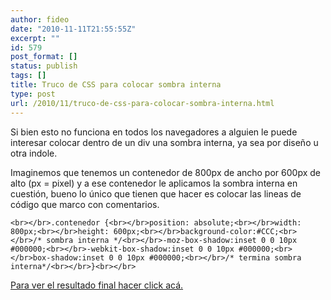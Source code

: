 ```yaml
---
author: fideo
date: "2010-11-11T21:55:55Z"
excerpt: ""
id: 579
post_format: []
status: publish
tags: []
title: Truco de CSS para colocar sombra interna
type: post
url: /2010/11/truco-de-css-para-colocar-sombra-interna.html
---
```

Si bien esto no funciona en todos los navegadores a alguien le puede interesar colocar dentro de un div una sombra interna, ya sea por diseño u otra indole.

Imaginemos que tenemos un contenedor de 800px de ancho por 600px de alto (px = pixel) y a ese contenedor le aplicamos la sombra interna en cuestión, bueno lo único que tienen que hacer es colocar las lineas de código que marco con comentarios.

`<br></br>.contenedor {<br></br>position: absolute;<br></br>width: 800px;<br></br>height: 600px;<br></br>background-color:#CCC;<br></br>/* sombra interna */<br></br>-moz-box-shadow:inset 0 0 10px #000000;<br></br>-webkit-box-shadow:inset 0 0 10px #000000;<br></br>box-shadow:inset 0 0 10px #000000;<br></br>/* termina sombra interna*/<br></br>}<br></br>`

[Para ver el resultado final hacer click acá.](http://www.fideox.com.ar/wp-content/uploads/2010/11/divsombra.html)
